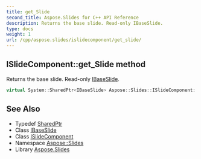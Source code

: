 ```yaml
---
title: get_Slide
second_title: Aspose.Slides for C++ API Reference
description: Returns the base slide. Read-only IBaseSlide.
type: docs
weight: 1
url: /cpp/aspose.slides/islidecomponent/get_slide/
---
```

## ISlideComponent::get_Slide method


Returns the base slide. Read-only [IBaseSlide](../../ibaseslide/).

```cpp
virtual System::SharedPtr<IBaseSlide> Aspose::Slides::ISlideComponent::get_Slide()=0
```

## See Also

* Typedef [SharedPtr](../../../system/sharedptr/)
* Class [IBaseSlide](../../ibaseslide/)
* Class [ISlideComponent](../)
* Namespace [Aspose::Slides](../../)
* Library [Aspose.Slides](../../../)
